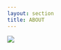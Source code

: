 ```yaml
---
layout: section
title: ABOUT
---
```

<div class="photo" id="of-lexi"><img src="path/to/lexi/lewtons.logo"></div>
<div class="copy" id="about-lexi"></div>	